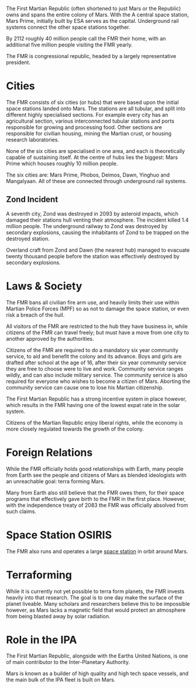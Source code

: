 The First Martian Republic (often shortened to just Mars or the Republic) owns
and spans the entire colony of Mars. With the A central space station,
Mars Prime, initially built by ESA serves as the capital.  Underground
rail systems connect the other space stations together.

By 2112 roughly 40 million people call the FMR their home, with an additional
five million people visiting the FMR yearly.

The FMR is congressional republic, headed by a largely representative president.

# Cities

The FMR consists of six cities (or hubs) that were based upon the initial
space stations landed onto Mars. The stations are all tubular, and split into
different highly specialised sections. For example every city has an
agricultural section, various interconnected tubular stations and ports
responsible for growing and processing food. Other sections are responsible
for civilian housing, mining the Martian crust, or housing research
laboratories.

None of the six cities are specialised in one area, and each is theoretically
capable of sustaining itself. At the centre of hubs lies the biggest: Mars Prime
which houses roughly 10 million people.

The six cities are: Mars Prime, Phobos, Deimos, Dawn, Yinghuo and Mangalyaan.
All of these are connected through underground rail systems.

## Zond Incident

A seventh city, Zond was destroyed in 2093 by asteroid impacts, which damaged
their stations hull venting their atmosphere. The incident killed 1.4 million
people. The underground railway to Zond was destroyed by secondary explosions,
causing the inhabitants of Zond to be trapped on the destroyed station.

Overland craft from Zond and Dawn (the nearest hub) managed to evacuate twenty
thousand people before the station was effectively destroyed by secondary
explosions.

# Laws & Society

The FMR bans all civilian fire arm use, and heavily limits their use within
Martian Police Forces (MPF) so as not to damage the space station, or even
risk a breach of the hull.

All visitors of the FMR are restricted to the hub they have business in, while
citizens of the FMR can travel freely; but must have a move from one city to
another approved by the authorities.

Citizens of the FMR are required to do a mandatory six year community service,
to aid and benefit the colony and its advance. Boys and girls are drafted after
school at the age of 16, after their six year community service they are free to
choose were to live and work. Community service ranges wildly, and can also
include military service. The community service is also required for everyone
who wishes to become a citizen of Mars. Aborting the community service can cause
one to lose his Martian citizenship.

The First Martian Republic has a strong incentive system in place however, which
results in the FMR having one of the lowest expat rate in the solar system.

Citizens of the Martian Republic enjoy liberal rights, while the economy is more
closely regulated towards the growth of the colony.

# Foreign Relations

While the FMR officially holds good relationships with Earth, many people from
Earth see the people and citizens of Mars as blended ideologists with an
unreachable goal: terra forming Mars.

Many from Earth also still believe that the FMR owes them, for their space
programs that effectively gave birth to the FMR in the first place. However,
with the independence treaty of 2083 the FMR was officially absolved from
such claims.

# Space Station OSIRIS

The FMR also runs and operates a large [space station](/places/mars/osiris)
in orbit around Mars.

# Terraforming

While it is currently not yet possible to terra form planets, the FMR invests
heavily into that research. The goal is to one day make the surface of the
planet liveable. Many scholars and researchers believe this to be impossible
however, as Mars lacks a magnetic field that would protect an atmosphere from
being blasted away by solar radiation.

# Role in the IPA

The First Martian Republic, alongside with the Earths United Nations, is one
of main contributor to the Inter-Planetary Authority.

Mars is known as a builder of high quality and high tech space vessels, and the
main bulk of the IPA fleet is built on Mars.
